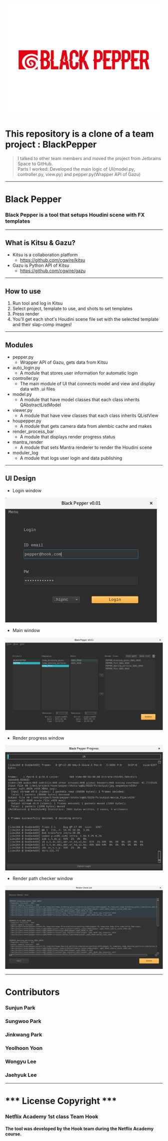 ![title](python/BlackPepper/img/blackpepper_logo_v01.png)
# This repository is a clone of a team project : BlackPepper
> I talked to other team members and moved the project from Jetbrains Space to GitHub.\
> Parts I worked: Developed the main logic of UI(model.py, controller.py, view.py) and pepper.py(Wrapper API of Gazu)
> 
***
# Black Pepper
### Black Pepper is a tool that setups Houdini scene with FX templates
***
## What is Kitsu & Gazu?
* Kitsu is a collaboration platform
  * https://github.com/cgwire/kitsu
* Gazu is Python API of Kitsu
  * https://github.com/cgwire/gazu
***
## How to use
1. Run tool and log in Kitsu
2. Select project, template to use, and shots to set templates
3. Press render
4. You'll get each shot's Houdini scene file set with the selected template and their slap-comp images!
***

## Modules
* pepper.py
  * Wrapper API of Gazu, gets data from Kitsu
* auto_login.py
  * A module that stores user information for automatic login
* controller.py
  * The main module of UI that connects model and view and display data with .ui files
* model.py
  * A module that have model classes that each class inherits QAbstractListModel
* viewer.py
  * A module that have view classes that each class inherits QListView
* houpepper.py
  * A module that gets camera data from alembic cache and makes 
* render_process_bar
  * A module that displays render progress status
* mantra_render
  * A module that sets Mantra renderer to render the Houdini scene
* moduler_log
  * A module that logs user login and data publishing
***
## UI Design 
* Login window

![login](python/BlackPepper/img/login.png)

* Main window

![main](python/BlackPepper/img/main.png)

* Render progress window

![progress](python/BlackPepper/img/progress.png)

* Render path checker window

![path](python/BlackPepper/img/path.png)
***
# Contributors
### Sunjun Park
### Sungwoo Park
### Jinkwang Park
### Yeolhoon Yoon
### Wongyu Lee
### Jaehyuk Lee

***
# *** License Copyright ***

### Netflix Academy 1st class Team Hook

#### The tool was developed by the Hook team during the Netflix Academy course.